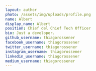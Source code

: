 ```yaml
---
layout: author
photo: /assets/img/uploads/profile.png
name: Albert
display_name: Albert
position: Chief del Chief Tech Officer
bio: Just a developer.
github_username: thiagorossener
facebook_username: thiagorossener
twitter_username: thiagorossener
instagram_username: thiagorossener
linkedin_username: thiagorossener
medium_username: thiagorossener
---
```


